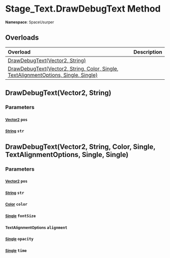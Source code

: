 # Stage_Text.DrawDebugText Method

<small>**Namespace**: SpaceUsurper</small>

## Overloads

<div markdown="1" class="member-table">

| Overload | Description |
| :------- | ----------- |
| [DrawDebugText(Vector2, String)](#Vector2_String_) |  | 
| [DrawDebugText(Vector2, String, Color, Single, TextAlignmentOptions, Single, Single)](#Vector2_String_Color_Single_TextAlignmentOptions_Single_Single_) |  | 

</div>

## DrawDebugText(Vector2, String)
### Parameters
#### <small>[Vector2](https://docs.unity3d.com/ScriptReference/Vector2.html)</small> `pos`

#### <small>[String](https://docs.microsoft.com/en-us/dotnet/api/system.string?view=netframework-4.5)</small> `str`

## DrawDebugText(Vector2, String, Color, Single, TextAlignmentOptions, Single, Single)
### Parameters
#### <small>[Vector2](https://docs.unity3d.com/ScriptReference/Vector2.html)</small> `pos`

#### <small>[String](https://docs.microsoft.com/en-us/dotnet/api/system.string?view=netframework-4.5)</small> `str`

#### <small>[Color](https://docs.unity3d.com/ScriptReference/Color.html)</small> `color`

#### <small>[Single](https://docs.microsoft.com/en-us/dotnet/api/system.single?view=netframework-4.5)</small> `fontSize`

#### <small>TextAlignmentOptions</small> `alignment`

#### <small>[Single](https://docs.microsoft.com/en-us/dotnet/api/system.single?view=netframework-4.5)</small> `opacity`

#### <small>[Single](https://docs.microsoft.com/en-us/dotnet/api/system.single?view=netframework-4.5)</small> `time`

